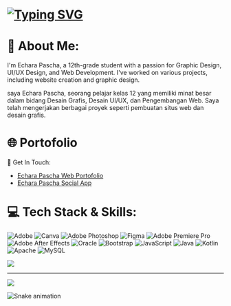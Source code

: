 # [![Typing SVG](https://readme-typing-svg.herokuapp.com?font=Fira+Code&size=25&pause=1000&color=F7F7F7&width=435&lines=Hello%2C+Im+Echara+Pascha+)](https://git.io/typing-svg)

# 👤 About Me:
I'm Echara Pascha, a 12th-grade student with a passion for Graphic Design, UI/UX Design, and Web Development. I've worked on various projects, including website creation and graphic design. 

saya Echara Pascha, seorang pelajar kelas 12 yang memiliki minat besar dalam bidang Desain Grafis, Desain UI/UX, dan Pengembangan Web. Saya telah mengerjakan berbagai proyek seperti pembuatan situs web dan desain grafis.

# 🌐 Portofolio
🔗 Get In Touch:
- [Echara Pascha Web Portofolio](https://echarawpascha.github.io/Echarapascha-Portofolio)  
- [Echara Pascha Social App](https://echarawpascha.site)  

# 💻 Tech Stack & Skills:
![Adobe](https://img.shields.io/badge/adobe-%23FF0000.svg?style=for-the-badge&logo=adobe&logoColor=white) ![Canva](https://img.shields.io/badge/Canva-%2300C4CC.svg?style=for-the-badge&logo=Canva&logoColor=white) ![Adobe Photoshop](https://img.shields.io/badge/adobe%20photoshop-%2331A8FF.svg?style=for-the-badge&logo=adobe%20photoshop&logoColor=white) ![Figma](https://img.shields.io/badge/figma-%23F24E1E.svg?style=for-the-badge&logo=figma&logoColor=white) ![Adobe Premiere Pro](https://img.shields.io/badge/Adobe%20Premiere%20Pro-9999FF.svg?style=for-the-badge&logo=Adobe%20Premiere%20Pro&logoColor=white) ![Adobe After Effects](https://img.shields.io/badge/Adobe%20After%20Effects-9999FF.svg?style=for-the-badge&logo=Adobe%20After%20Effects&logoColor=white) ![Oracle](https://img.shields.io/badge/Oracle-F80000?style=for-the-badge&logo=oracle&logoColor=white) ![Bootstrap](https://img.shields.io/badge/bootstrap-%238511FA.svg?style=for-the-badge&logo=bootstrap&logoColor=white) ![JavaScript](https://img.shields.io/badge/javascript-%23323330.svg?style=for-the-badge&logo=javascript&logoColor=%23F7DF1E) ![Java](https://img.shields.io/badge/java-%23ED8B00.svg?style=for-the-badge&logo=openjdk&logoColor=white) ![Kotlin](https://img.shields.io/badge/kotlin-%237F52FF.svg?style=for-the-badge&logo=kotlin&logoColor=white) ![Apache](https://img.shields.io/badge/apache-%23D42029.svg?style=for-the-badge&logo=apache&logoColor=white) ![MySQL](https://img.shields.io/badge/mysql-4479A1.svg?style=for-the-badge&logo=mysql&logoColor=white)

![](https://github-readme-stats.vercel.app/api/top-langs/?username=Echarawpascha&theme=dark&hide_border=false&include_all_commits=false&count_private=false&layout=compact)

---
[![](https://visitcount.itsvg.in/api?id=Echarawpascha&icon=0&color=0)](https://visitcount.itsvg.in)

<img src="https://raw.githubusercontent.com/Echarawpascha/Echarawpascha/output/snake.svg" alt="Snake animation" />

